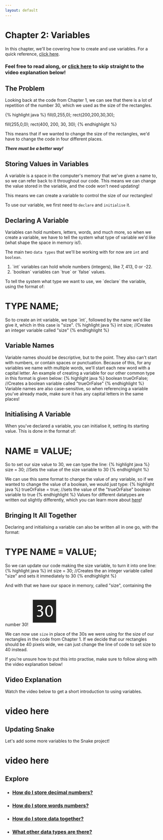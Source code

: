 ```yaml
---
layout: default
---
```


<h1>Chapter 2: Variables</h1>

In this chapter, we'll be covering how to create and use variables. For a quick reference, <a href="../Essentials/variables">click here</a>.

<h3>Feel free to read along, or <a href="#video_explanation">click here</a> to skip straight to the video explanation below!</h3>



<h2>The Problem</h2>
Looking back at the code from Chapter 1, we can see that there is a lot of repetition of the number 30, which we used as the size of the rectangles.

{% highlight java %}
fill(0,255,0);
rect(200,200,30,30);

fill(255,0,0);
rect(400, 200, 30, 30);
{% endhighlight %}

This means that if we wanted to change the size of the rectangles, we'd have to change the code in four different places.

<b><i>There must be a better way!</i></b>

<h2>Storing Values in Variables</h2>
A variable is a space in the computer's memory that we've given a name to, so we can refer back to it throughout our code. This means we can change the value stored in the variable, and the code won't need updating!

This means we can create a variable to control the size of our rectangles!

To use our variable, we first need to `declare` and `initialise` it.

<h2>Declaring A Variable</h2>
Variables can hold numbers, letters, words, and much more, so when we create a variable, we have to tell the system what type of variable we'd like (what shape the space in memory is!).

The main two `data types` that we'll be working with for now are `int` and `boolean`.
<ol>
<li>`int` variables can hold whole numbers (integers), like 7, 413, 0 or -22.</li>
<li>`boolean` variables can `true` or `false` values.</li>
</ol>
To tell the system what type we want to use, we `declare` the variable, using the format of:
<h1>TYPE NAME;</h1>
So to create an int variable, we type `int`, followed by the name we'd like give it, which in this case is "size".
{% highlight java %}
int size; //Creates an integer variable called "size"
{% endhighlight %}

<h2>Variable Names</h2>
Variable names should be descriptive, but to the point. They also can't start with numbers, or contain spaces or punctuation. Because of this, for any variables we name with multiple words, we'll start each new word with a capital letter. An example of creating a variable for our other common type in this format is given below:
{% highlight java %}
boolean trueOrFalse; //Creates a boolean variable called "trueOrFalse"
{% endhighlight %}
Variable names are also case-sensitive, so when referencing a variable you've already made, make sure it has any capital letters in the same places!


<h2>Initialising A Variable</h2>
When you've declared a variable, you can initialise it, setting its starting value. This is done in the format of:

<h1>NAME = VALUE;</h1>

So to set our size value to 30, we can type the line:
{% highlight java %}
size = 30; //Sets the value of the size variable to 30
{% endhighlight %}

We can use this same format to change the value of any variable, so if we wanted to change the value of a boolean, we would just type:
{% highlight java %}
trueOrFalse = true; //sets the value of the "trueOrFalse" boolean variable to true
{% endhighlight %}
Values for different datatypes are written out slightly differently, which you can learn more about <a href="../Extras/DataTypes">here</a>!

<h2>Bringing It All Together</h2>
Declaring and initialising a variable can also be written all in one go, with the format:
<h1>TYPE NAME = VALUE;</h1>
So we can update our code making the size variable, to turn it into one line:
{% highlight java %}
int size = 30; //Creates the an integer variable called "size" and sets it immediately to 30
{% endhighlight %}

And with that we have our space in memory, called "size", containing the number 30!
<img src="../Images/size_variable.png" alt="Girl in a jacket" width="100" height="125">

We can now use `size` in place of the 30s we were using for the size of our rectangles in the code from Chapter 1. If we decide that our rectangles should be 40 pixels wide, we can just change the line of code to set size to 40 instead.

If you're unsure how to put this into practise, make sure to follow along with the video explanation below!

<h2 id="video_explanation" >Video Explanation</h2>
Watch the video below to get a short introduction to using variables.
<h1> video here </h1>


<h2>Updating Snake</h2>
Let's add some more variables to the Snake project!
<h1>video here</h1>

<h2>Explore</h2>
<ul>
    <li><h3><a href="../Extras/DataTypes">How do I store decimal numbers?</a></h3></li>
    <li><h3><a href="../Extras/DataTypes">How do I store words numbers?</a></h3></li>
    <li><h3><a href="./Classes">How do I store data together?</a></h3></li>
    <li><h3><a href="../Extras/DataTypes">What other data types are there?</a></h3></li>
</ul>
